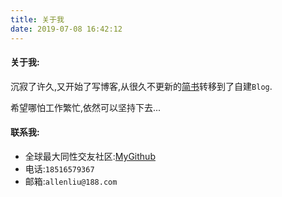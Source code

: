 ```yaml
---
title: 关于我
date: 2019-07-08 16:42:12
---
```

#### 关于我:
沉寂了许久,又开始了写博客,从很久不更新的[简书](https://www.jianshu.com/u/9cd27f169c7e)转移到了自建`Blog`.

希望哪怕工作繁忙,依然可以坚持下去...

#### 联系我:
- 全球最大同性交友社区:[MyGithub](https://github.com/wawsc5354524)
- 电话:`18516579367`
- 邮箱:`allenliu@188.com`